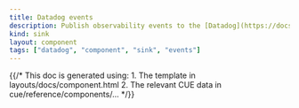 ```yaml
---
title: Datadog events
description: Publish observability events to the [Datadog](https://docs.datadoghq.com) [Events API](https://docs.datadoghq.com/api/latest/events)
kind: sink
layout: component
tags: ["datadog", "component", "sink", "events"]
---
```


{{/* This doc is generated using:
     1. The template in layouts/docs/component.html
     2. The relevant CUE data in cue/reference/components/... */}}
